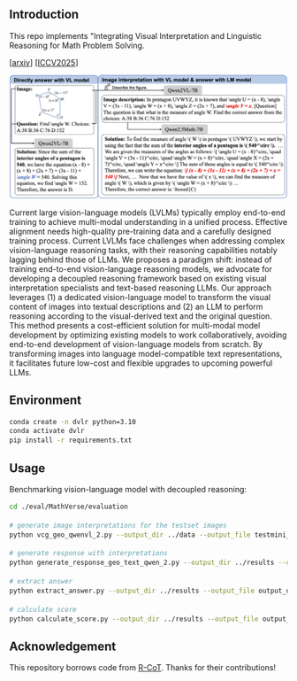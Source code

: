 
## Introduction

This repo implements "Integrating Visual Interpretation and Linguistic Reasoning for Math Problem Solving.

[[arxiv](https://arxiv.org/abs/2505.17609)] [[ICCV2025]()]


<p align="center">
<img src="example/teaser.png" width="1080px"/> 
</p>

Current large vision-language models (LVLMs) typically employ end-to-end training to achieve multi-modal understanding in a unified process. Effective alignment needs high-quality pre-training data and a carefully designed training process. Current LVLMs face challenges when addressing complex vision-language reasoning tasks, with their reasoning capabilities notably lagging behind those of LLMs. We proposes a paradigm shift: instead of training end-to-end vision-language reasoning models, we advocate for developing a decoupled reasoning framework based on existing visual interpretation specialists and text-based reasoning LLMs. Our approach leverages (1) a dedicated vision-language model to transform the visual content of images into textual descriptions and (2) an LLM to perform reasoning according to the visual-derived text and the original question. This method presents a cost-efficient solution for multi-modal model development by optimizing existing models to work collaboratively, avoiding end-to-end development of vision-language models from scratch. By transforming images into language model-compatible text representations, it facilitates future low-cost and flexible upgrades to upcoming powerful LLMs.


## Environment

``` bash
conda create -n dvlr python=3.10
conda activate dvlr
pip install -r requirements.txt
```


## Usage

Benchmarking vision-language model with decoupled reasoning:

``` bash
cd ./eval/MathVerse/evaluation

# generate image interpretations for the testset images
python vcg_geo_qwenvl_2.py --output_dir ../data --output_file testmini_caption_qwenvl_2_7B.json --checkpoint "Qwen/Qwen2-VL-7B-Instruct" --input_file "testmini.json" --query_format "question"

# generate response with interpretations
python generate_response_geo_text_qwen_2.py --output_dir ../results --output_file output_qwenmath_2_5_7B__caption_qwenvl_2_7B.json --checkpoint "Qwen/Qwen2.5-Math-7B-Instruct" --input_file "testmini_caption_qwenvl_2_7B.json" --query_format "question_summary" --use_familiar_hint

# extract answer
python extract_answer.py --output_dir ../results --output_file output_qwenmath_2_5_7B__caption_qwenvl_2_7B.json --output_label extracted --rerun

# calculate score
python calculate_score.py --output_dir ../results --output_file output_qwenmath_2_5_7B__caption_qwenvl_2_7B_extracted.json --score_file scores_output_qwenmath_2_5_7B__caption_qwenvl_2_7B_extracted.json
```

## Acknowledgement
This repository borrows code from [R-CoT](https://github.com/dle666/R-CoT). Thanks for their contributions!

